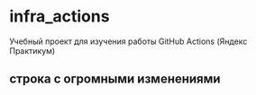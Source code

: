 # infra_actions
Учебный проект для изучения работы GitHub Actions (Яндекс Практикум)

## строка с огромными изменениями